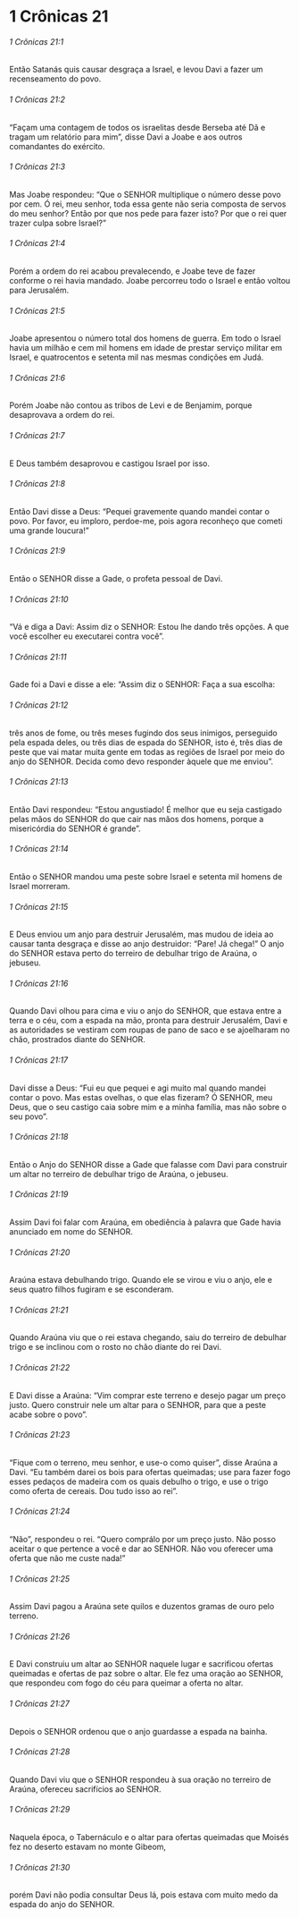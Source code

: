 # 1 Crônicas 21

###### 1 Crônicas 21:1

Então Satanás quis causar desgraça a Israel, e levou Davi a fazer um recenseamento do povo.

###### 1 Crônicas 21:2

“Façam uma contagem de todos os israelitas desde Berseba até Dã e tragam um relatório para mim”, disse Davi a Joabe e aos outros comandantes do exército.

###### 1 Crônicas 21:3

Mas Joabe respondeu: “Que o SENHOR multiplique o número desse povo por cem. Ó rei, meu senhor, toda essa gente não seria composta de servos do meu senhor? Então por que nos pede para fazer isto? Por que o rei quer trazer culpa sobre Israel?”

###### 1 Crônicas 21:4

Porém a ordem do rei acabou prevalecendo, e Joabe teve de fazer conforme o rei havia mandado. Joabe percorreu todo o Israel e então voltou para Jerusalém.

###### 1 Crônicas 21:5

Joabe apresentou o número total dos homens de guerra. Em todo o Israel havia um milhão e cem mil homens em idade de prestar serviço militar em Israel, e quatrocentos e setenta mil nas mesmas condições em Judá.

###### 1 Crônicas 21:6

Porém Joabe não contou as tribos de Levi e de Benjamim, porque desaprovava a ordem do rei.

###### 1 Crônicas 21:7

E Deus também desaprovou e castigou Israel por isso.

###### 1 Crônicas 21:8

Então Davi disse a Deus: “Pequei gravemente quando mandei contar o povo. Por favor, eu imploro, perdoe-me, pois agora reconheço que cometi uma grande loucura!”

###### 1 Crônicas 21:9

Então o SENHOR disse a Gade, o profeta pessoal de Davi.

###### 1 Crônicas 21:10

“Vá e diga a Davi: Assim diz o SENHOR: Estou lhe dando três opções. A que você escolher eu executarei contra você”.

###### 1 Crônicas 21:11

Gade foi a Davi e disse a ele: “Assim diz o SENHOR: Faça a sua escolha:

###### 1 Crônicas 21:12

três anos de fome, ou três meses fugindo dos seus inimigos, perseguido pela espada deles, ou três dias de espada do SENHOR, isto é, três dias de peste que vai matar muita gente em todas as regiões de Israel por meio do anjo do SENHOR. Decida como devo responder àquele que me enviou”.

###### 1 Crônicas 21:13

Então Davi respondeu: “Estou angustiado! É melhor que eu seja castigado pelas mãos do SENHOR do que cair nas mãos dos homens, porque a misericórdia do SENHOR é grande”.

###### 1 Crônicas 21:14

Então o SENHOR mandou uma peste sobre Israel e setenta mil homens de Israel morreram.

###### 1 Crônicas 21:15

E Deus enviou um anjo para destruir Jerusalém, mas mudou de ideia ao causar tanta desgraça e disse ao anjo destruidor: “Pare! Já chega!” O anjo do SENHOR estava perto do terreiro de debulhar trigo de Araúna, o jebuseu.

###### 1 Crônicas 21:16

Quando Davi olhou para cima e viu o anjo do SENHOR, que estava entre a terra e o céu, com a espada na mão, pronta para destruir Jerusalém, Davi e as autoridades se vestiram com roupas de pano de saco e se ajoelharam no chão, prostrados diante do SENHOR.

###### 1 Crônicas 21:17

Davi disse a Deus: “Fui eu que pequei e agi muito mal quando mandei contar o povo. Mas estas ovelhas, o que elas fizeram? Ó SENHOR, meu Deus, que o seu castigo caia sobre mim e a minha família, mas não sobre o seu povo”.

###### 1 Crônicas 21:18

Então o Anjo do SENHOR disse a Gade que falasse com Davi para construir um altar no terreiro de debulhar trigo de Araúna, o jebuseu.

###### 1 Crônicas 21:19

Assim Davi foi falar com Araúna, em obediência à palavra que Gade havia anunciado em nome do SENHOR.

###### 1 Crônicas 21:20

Araúna estava debulhando trigo. Quando ele se virou e viu o anjo, ele e seus quatro filhos fugiram e se esconderam.

###### 1 Crônicas 21:21

Quando Araúna viu que o rei estava chegando, saiu do terreiro de debulhar trigo e se inclinou com o rosto no chão diante do rei Davi.

###### 1 Crônicas 21:22

E Davi disse a Araúna: “Vim comprar este terreno e desejo pagar um preço justo. Quero construir nele um altar para o SENHOR, para que a peste acabe sobre o povo”.

###### 1 Crônicas 21:23

“Fique com o terreno, meu senhor, e use-o como quiser”, disse Araúna a Davi. “Eu também darei os bois para ofertas queimadas; use para fazer fogo esses pedaços de madeira com os quais debulho o trigo, e use o trigo como oferta de cereais. Dou tudo isso ao rei”.

###### 1 Crônicas 21:24

“Não”, respondeu o rei. “Quero comprálo por um preço justo. Não posso aceitar o que pertence a você e dar ao SENHOR. Não vou oferecer uma oferta que não me custe nada!”

###### 1 Crônicas 21:25

Assim Davi pagou a Araúna sete quilos e duzentos gramas de ouro pelo terreno.

###### 1 Crônicas 21:26

E Davi construiu um altar ao SENHOR naquele lugar e sacrificou ofertas queimadas e ofertas de paz sobre o altar. Ele fez uma oração ao SENHOR, que respondeu com fogo do céu para queimar a oferta no altar.

###### 1 Crônicas 21:27

Depois o SENHOR ordenou que o anjo guardasse a espada na bainha.

###### 1 Crônicas 21:28

Quando Davi viu que o SENHOR respondeu à sua oração no terreiro de Araúna, ofereceu sacrifícios ao SENHOR.

###### 1 Crônicas 21:29

Naquela época, o Tabernáculo e o altar para ofertas queimadas que Moisés fez no deserto estavam no monte Gibeom,

###### 1 Crônicas 21:30

porém Davi não podia consultar Deus lá, pois estava com muito medo da espada do anjo do SENHOR.

